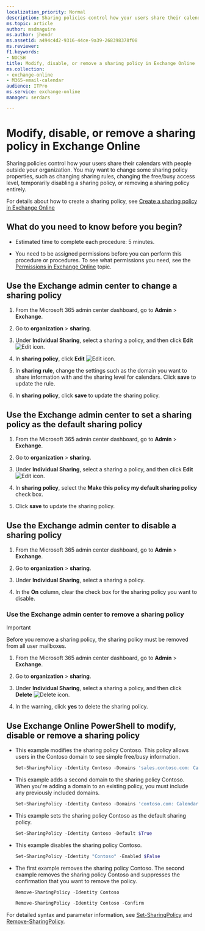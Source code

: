 ```yaml
---
localization_priority: Normal
description: Sharing policies control how your users share their calendars with people outside your organization. You may want to change some sharing policy properties, such as changing sharing rules, changing the free/busy access level, temporarily disabling a sharing policy, or removing a sharing policy entirely.
ms.topic: article
author: msdmaguire
ms.author: jhendr
ms.assetid: a494c4d2-9316-44ce-9a39-268398378f08
ms.reviewer: 
f1.keywords:
- NOCSH
title: Modify, disable, or remove a sharing policy in Exchange Online
ms.collection: 
- exchange-online
- M365-email-calendar
audience: ITPro
ms.service: exchange-online
manager: serdars

---
```


# Modify, disable, or remove a sharing policy in Exchange Online

Sharing policies control how your users share their calendars with people outside your organization. You may want to change some sharing policy properties, such as changing sharing rules, changing the free/busy access level, temporarily disabling a sharing policy, or removing a sharing policy entirely.

For details about how to create a sharing policy, see [Create a sharing policy in Exchange Online](create-a-sharing-policy.md)

## What do you need to know before you begin?

- Estimated time to complete each procedure: 5 minutes.

- You need to be assigned permissions before you can perform this procedure or procedures. To see what permissions you need, see the [Permissions in Exchange Online](../../permissions-exo/permissions-exo.md) topic.

## Use the Exchange admin center to change a sharing policy
<a name="BKMK_EAC"> </a>

1. From the Microsoft 365 admin center dashboard, go to **Admin** \> **Exchange**.

2. Go to **organization** \> **sharing**.

3. Under **Individual Sharing**, select a sharing a policy, and then click **Edit** ![Edit icon](../../media/ITPro_EAC_EditIcon.gif).

4. In **sharing policy**, click **Edit** ![Edit icon](../../media/ITPro_EAC_EditIcon.gif).

5. In **sharing rule**, change the settings such as the domain you want to share information with and the sharing level for calendars. Click **save** to update the rule.

6. In **sharing policy**, click **save** to update the sharing policy.

## Use the Exchange admin center to set a sharing policy as the default sharing policy
<a name="BKMK_EAC"> </a>

1. From the Microsoft 365 admin center dashboard, go to **Admin** \> **Exchange**.

2. Go to **organization** \> **sharing**.

3. Under **Individual Sharing**, select a sharing a policy, and then click **Edit** ![Edit icon](../../media/ITPro_EAC_EditIcon.gif).

4. In **sharing policy**, select the **Make this policy my default sharing policy** check box.

5. Click **save** to update the sharing policy.

## Use the Exchange admin center to disable a sharing policy
<a name="BKMK_EAC"> </a>

1. From the Microsoft 365 admin center dashboard, go to **Admin** \> **Exchange**.

2. Go to **organization** \> **sharing**.

3. Under **Individual Sharing**, select a sharing a policy.

4. In the **On** column, clear the check box for the sharing policy you want to disable.

### Use the Exchange admin center to remove a sharing policy
<a name="BKMK_EAC"> </a>

> [!IMPORTANT]
> Before you remove a sharing policy, the sharing policy must be removed from all user mailboxes.

1. From the Microsoft 365 admin center dashboard, go to **Admin** \> **Exchange**.

2. Go to **organization** \> **sharing**.

3. Under **Individual Sharing**, select a sharing a policy, and then click **Delete** ![Delete icon](../../media/ITPro_EAC_DeleteIcon.gif).

4. In the warning, click **yes** to delete the sharing policy.

## Use Exchange Online PowerShell to modify, disable or remove a sharing policy
<a name="BKMK_Shell"> </a>

- This example modifies the sharing policy Contoso. This policy allows users in the Contoso domain to see simple free/busy information.

  ```PowerShell
  Set-SharingPolicy -Identity Contoso -Domains 'sales.contoso.com: CalendarSharingFreeBusySimple'
  ```

- This example adds a second domain to the sharing policy Contoso. When you're adding a domain to an existing policy, you must include any previously included domains.

  ```PowerShell
  Set-SharingPolicy -Identity Contoso -Domains 'contoso.com: CalendarSharingFreeBusySimple', 'atlanta.contoso.com: CalendarSharingFreeBusyReviewer', 'beijing.contoso.com: CalendarSharingFreeBusyReviewer'
  ```

- This example sets the sharing policy Contoso as the default sharing policy.

  ```PowerShell
  Set-SharingPolicy -Identity Contoso -Default $True
  ```

- This example disables the sharing policy Contoso.

  ```PowerShell
  Set-SharingPolicy -Identity "Contoso" -Enabled $False
  ```

- The first example removes the sharing policy Contoso. The second example removes the sharing policy Contoso and suppresses the confirmation that you want to remove the policy.

  ```PowerShell
  Remove-SharingPolicy -Identity Contoso
  ```

  ```PowerShell
  Remove-SharingPolicy -Identity Contoso -Confirm

  ```

For detailed syntax and parameter information, see [Set-SharingPolicy](/powershell/module/exchange/set-sharingpolicy) and [Remove-SharingPolicy](/powershell/module/exchange/remove-sharingpolicy).